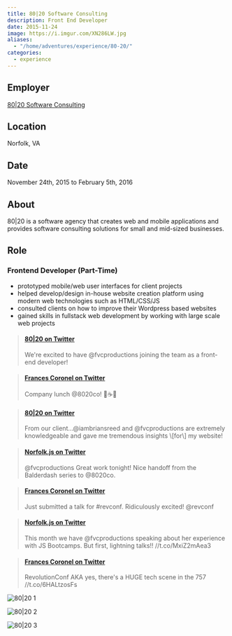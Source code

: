 ```yaml
---
title: 80|20 Software Consulting
description: Front End Developer
date: 2015-11-24
image: https://i.imgur.com/XN286LW.jpg
aliases:
  - "/home/adventures/experience/80-20/"
categories:
  - experience
---
```


## Employer

[80|20 Software Consulting](https://madeby8020.com "80|20 Software Consulting")

## Location

Norfolk, VA

## Date

November 24th, 2015 to February 5th, 2016

## About

80|20 is a software agency that creates web and mobile applications and provides software consulting solutions for small and mid-sized businesses.

## Role

### Frontend Developer (Part-Time)

- prototyped mobile/web user interfaces for client projects
- helped develop/design in-house website creation platform using modern web technologies such as HTML/CSS/JS
- consulted clients on how to improve their Wordpress based websites
- gained skills in fullstack web development by working with large scale web projects

<blockquote class="embedly-card"><h4><a href="https://twitter.com/madeby8020/status/669603319330021377">80|20 on Twitter</a></h4><p>We're excited to have @fvcproductions joining the team as a front-end developer!</p></blockquote>
<script async src="//cdn.embedly.com/widgets/platform.js" charset="UTF-8"></script>

<blockquote class="embedly-card"><h4><a href="https://twitter.com/fvcproductions/status/700371760663891968">Frances Coronel on Twitter</a></h4><p>Company lunch @8020co! 🍳☕️🍞</p></blockquote>

<blockquote class="embedly-card"><h4><a href="https://twitter.com/madeby8020/status/673989239827267586">80|20 on Twitter</a></h4><p>From our client...@iambriansreed and @fvcproductions are extremely knowledgeable and gave me tremendous insights \[for\] my website!</p></blockquote>

<blockquote class="embedly-card"><h4><a href="https://twitter.com/NorfolkJS/status/689321587045056512">Norfolk.js on Twitter</a></h4><p>@fvcproductions Great work tonight! Nice handoff from the Balderdash series to @8020co.</p></blockquote>

<blockquote class="embedly-card"><h4><a href="https://twitter.com/fvcproductions/status/684940206785589248">Frances Coronel on Twitter</a></h4><p>Just submitted a talk for #revconf. Ridiculously excited! @revconf</p></blockquote>

<blockquote class="embedly-card"><h4><a href="https://twitter.com/NorfolkJS/status/685708460743389184">Norfolk.js on Twitter</a></h4><p>This month we have @fvcproductions speaking about her experience with JS Bootcamps. But first, lightning talks!! //t.co/MxiZ2mAea3</p></blockquote>

<blockquote class="embedly-card"><h4><a href="https://twitter.com/fvcproductions/status/730577559054778368">Frances Coronel on Twitter</a></h4><p>RevolutionConf AKA yes, there's a HUGE tech scene in the 757 //t.co/6HALtzosFs</p></blockquote>

![80|20 1](https://lh3.googleusercontent.com/rS_bEIOcd5n4tNK3YBVRCNgoXsq8YNQ9jUgMtybZqugCLWqHd-jAIlDeWBtuPrnOM6_8rI06viXyZ6kJTc6nqg77sZu4dykYOTeF4sAcVcqh3V788p6z03eSNrOis91nh4ySfTuBJwdbdmozJvFTe1LtkhLPWPangLQS9d5Emt3u9leG3hQLgHmhBB-NxJ6o-cjDwSvyRFWp9r9gFVnG95Vj1ixNQYuTnO2z2nEEPRDoIK-FPKOD91qrBk9N78p3Z--AvUNxsxuMCQSCbe6WZuTG6No5-HppKNQNyyXjdvQSeOwQ33EZ9Zw1jtOkr-RAJtCHQdpK4amYRez7S783BWIN2pxgDxcAOgN4rogVQ2aGu_mQHn3oYv6-r4dlZp5j6gDYNHLq3ctD9xJJ79WvDKIfGyeZJdK5737K5zpvagZgxlaYV4cHUR_-ZjRAU9rG6Byv1Tvjw-r4cVPaRg7xE7qgAkSu9M3Ds28zePFSo__Z5Ytti-XUr7RcL7v2F6HTLo2PKPeaQoroXSdtwCMkXCqAdIjlQS-JRPirVRyb104EWcmrES8ck75k03pkKzit5Ibg0wL6R1i1dI9DUSYs1usuXgn5iazmtid39wOHZeMpHCmLweu2rJD5uyGrh6NB=w1425-h790-no)

![80|20 2](https://lh3.googleusercontent.com/VRtYE24C9Wuqxa6LAGAO1SdXcTFuXoVuAwlzb3JbFgR__SpRlPu0iwAlcALS_Cq6E007BIAQV9bZMQiAF2gonSF32SRNmmH8RZuY9iQkW042Z-XWIVqGAuvT5_M0Q8xRGLST8pJT7l548WcEuU3bWR8skUX_r_g7PyUCx8PGGQKfKBMYKUht_3HeyZmddDt0UBiefn4_x8lKWalwsxTM22XccO7EDy7kKjrNk9VLYOUlbXtDSDIudCu_0sjB6vtxdXckHyYId2-7uGtdyftJFTRMMHDySINI2I6IcX6TPIPvW0sFPLIhGAwBTb508O9uFYGbctElHU-CsjmCB7LMfNMZ6CcFbeWqQYT-LNHHA4k7SDVnoYy3KqGq-YJZYW7wHJ_NyoETKi_Q-NSLgnUuukX3durhjW3OIjDiUwfVlyveRCxL_XU4-lEcL1PK_so4B0H-EGm81nwUjERq8xcfyvshHzCoNwhMLV33GrCUGfPgf8XCVwP_QapmKx8EnQwHOpiZux9If9Us83jSrgRyJIGPbZPxxWB8Q8G6OGsUHfuopaOAdcBEyAtkAF02D0KnmCSh5c4jKWpoAY0gZeU3Eho6v7n5Rnk55N6IaDO5m65c30dlJR7v4AyVBJle7kSt=w1425-h647-no)

![80|20 3](https://lh3.googleusercontent.com/dp-qlaGM1zFDshtJpMGqLRFAx9DHWZC2Et0TqJhNT-Ey7_V00q6umzQwPfvjdrHEXIOZFOcQTXVnr9hY8lWLC2PxTCk5xJr8OKCvGiWyzzyA2qLYrbECVZvlQ1oXeRPgtUPanrw91WLlNwaDGkBbaCmSu1xhje6RWEWF0WhD9S9utEnPhPs2hk439yT0qTzG9P-dsh-VUmHTFWGvEOBjkr9ZOJ6MZebE5pQ13W2KTq3GjDx-M3880i2oyPJLAyuLVAKirR5MOnXxufUCu6GtWxGp40i3DTBUmYofOHyipicfFgOkeqvkH2-jiICwBxiMM26hjRIFGJ6skagzaCMNj4tvulUodGTGirLK4VQAUXGhx6dPmVZnd5s3d09dLuWhY5Oe5E-uRjQdxl0JdO6CAY38nq8MRkmkpha45vy4XMEYwXPjAMZI6oQ3M_MdfcDJmwg8bI9uY0-YF5h-Dzw1XRwHLbqLneptHYEXDSiVg6Np2QJPhDrf8s3ikC21xouu4lNFemfY0UMj4jfkxusWrBq7WGJPJpCxmqF8bDC1PNclHtDtkPwKTzchuWnDmn2A4qL6rtkB0m08nvhmOtwZsan14GOQgJJjVFZ4TPlumuyTy7i7K7aYkoHf-oapMQuH=w331-h220-no)
